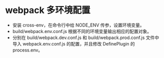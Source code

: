 # webpack 多环境配置

- 安装 cross-env，在命令行中给 NODE_ENV 传参，设置环境变量。
- build/webpack.env.conf.js 根据不同的环境变量输出相应的配置对象。
- 分别在 build/webpack.dev.conf.js 和 build/webpack.prod.conf.js 文件中导入 webpack.env.conf.js 的配置，并且修改 DefinePlugin 的 process.env。






